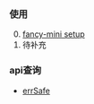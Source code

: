 ### 使用
0. [fancy-mini setup](./tutorial-0-getStarted.html)
1. 待补充

### api查询
- [errSafe](./module-decorator_errSafe.html)